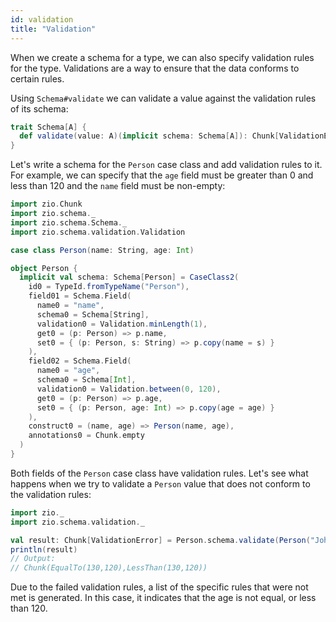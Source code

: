 ```yaml
---
id: validation
title: "Validation"
---
```


When we create a schema for a type, we can also specify validation rules for the type. Validations are a way to ensure that the data conforms to certain rules.

Using `Schema#validate` we can validate a value against the validation rules of its schema:

```scala
trait Schema[A] {
  def validate(value: A)(implicit schema: Schema[A]): Chunk[ValidationError]
}
```

Let's write a schema for the `Person` case class and add validation rules to it. For example, we can specify that the `age` field must be greater than 0 and less than 120 and the `name` field must be non-empty:

```scala mdoc:silent
import zio.Chunk
import zio.schema._
import zio.schema.Schema._
import zio.schema.validation.Validation

case class Person(name: String, age: Int)

object Person {
  implicit val schema: Schema[Person] = CaseClass2(
    id0 = TypeId.fromTypeName("Person"),
    field01 = Schema.Field(
      name0 = "name",
      schema0 = Schema[String],
      validation0 = Validation.minLength(1),
      get0 = (p: Person) => p.name,
      set0 = { (p: Person, s: String) => p.copy(name = s) }
    ),
    field02 = Schema.Field(
      name0 = "age",
      schema0 = Schema[Int],
      validation0 = Validation.between(0, 120),
      get0 = (p: Person) => p.age,
      set0 = { (p: Person, age: Int) => p.copy(age = age) }
    ),
    construct0 = (name, age) => Person(name, age),
    annotations0 = Chunk.empty
  )
}
```

Both fields of the `Person` case class have validation rules. Let's see what happens when we try to validate a `Person` value that does not conform to the validation rules:

```scala mdoc:compile-only
import zio._
import zio.schema.validation._

val result: Chunk[ValidationError] = Person.schema.validate(Person("John Doe", 130))
println(result)
// Output: 
// Chunk(EqualTo(130,120),LessThan(130,120))
```

Due to the failed validation rules, a list of the specific rules that were not met is generated. In this case, it indicates that the age is not equal, or less than 120.
